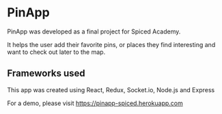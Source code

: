 # PinApp

PinApp was developed as a final project for Spiced Academy. 

It helps the user add their favorite pins, or places they find interesting and want to check out later to the map.

## Frameworks used

This app was created using React, Redux, Socket.io, Node.js and Express

For a demo, please visit https://pinapp-spiced.herokuapp.com

